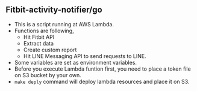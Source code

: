 ## Fitbit-activity-notifier/go

- This is a script running at AWS Lambda.
- Functions are following,
    - Hit Fitbit API
    - Extract data
    - Create custom report
    - Hit LINE Messaging API to send requests to LINE.
- Some variables are set as environment variables.
- Before you execute Lambda funtion first, you need to place a token file on S3 bucket by your own.
- `make deply` command will deploy lambda resources and place it on S3.
